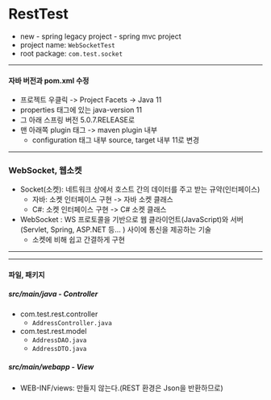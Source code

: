 # RestTest

- new - spring legacy project - spring mvc project
- project name: `WebSocketTest`
- root package: `com.test.socket`

---

#### 자바 버전과 pom.xml 수정

- 프로젝트 우클릭 -> Project Facets -> Java 11
- properties 태그에 있는 java-version 11
- 그 아래 스프링 버전 5.0.7.RELEASE로
- 맨 아래쪽 plugin 태그 -> maven plugin 내부
  - configuration 태그 내부 source, target 내부 11로 변경

---

### WebSocket, 웹소켓
- Socket(소켓): 네트워크 상에서 호스트 간의 데이터를 주고 받는 규약(인터페이스)
  - 자바: 소켓 인터페이스 구현 -> 자바 소켓 클래스
  - C#: 소켓 인터페이스 구현 -> C# 소켓 클래스
- WebSocket : WS 프로토콜을 기반으로 웹 클라이언트(JavaScript)와 서버(Servlet, Spring, ASP.NET 등... ) 사이에 통신을 제공하는 기술
  - 소켓에 비해 쉽고 간결하게 구현

---

---

#### 파일, 패키지

##### src/main/java - Controller
- com.test.rest.controller
  - `AddressController.java`
- com.test.rest.model
  - `AddressDAO.java`
  - `AddressDTO.java`

##### src/main/webapp - View
- WEB-INF/views: 만들지 않는다.(REST 환경은 Json을 반환하므로)






<!-- 
#### MyBatis 세팅
1. pom.xml
   1. log4j -> 1.2.17
   2. Servlet -> 3.1.0
   3. JSP 2.3.3
   4. Lombok
   5. JDBC
   6. MyBatis
   7. HikariCP
2. root-context.xml
3. 기타 등등...
4. 설정이 끝나고 나면 단위테스트 필수

---

##### Swagger 세팅하기
- API 문서 자동화 + 테스트하기
  - 도움말 만들기 + Postman처럼 테스트 환경 만들기

---
#### REST API 서버 구축
- 클라이언트: 브라우저(Ajax), 모바일 앱, JavaScript Framework 등
- 요청 URI -> Restful 설계
- 요청/응답 데이터: JSON 기반
- 주 업무: tblAddress에 대한 CRUD

#### REST API 개발 -> 테스트용 클라이언트 도구 필요함
- 브라우저: 테스트 용도로 부적합
  - GET메서드 테스트는 쉽지만 POST는 jsp가 반드시 있어야 해서 불편
  - PUT, PATCH, DELETE 메서드: 테스트 불가(폼태그에는 GET, POST만 작성 가능)
- cmd창: curl 명령어(프로그램) -> 임시 테스트용
- 전문적인 REST Client Tool => Best
  - __Postman__, Insomnia, __VS Code__, __Swagger__ 등...
  - VS Code는 Rest Client라는 확장 프로그램 설치하였음. -->
